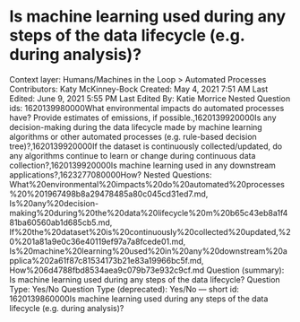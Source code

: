 # Is machine learning used during any steps of the data lifecycle (e.g. during analysis)?

Context layer: Humans/Machines in the Loop > Automated Processes
Contributors: Katy McKinney-Bock
Created: May 4, 2021 7:51 AM
Last Edited: June 9, 2021 5:55 PM
Last Edited By: Katie Morrice
Nested Question ids: 1620139980000What environmental impacts do automated processes have? Provide estimates of emissions, if possible.,1620139920000Is any decision-making during the data lifecycle made by machine learning algorithms or other automated processes (e.g. rule-based decision tree)?,1620139920000If the dataset is continuously collected/updated, do any algorithms continue to learn or change during continuous data collection?,1620139920000Is machine learning used in any downstream applications?,1623277080000How?
Nested Questions: What%20environmental%20impacts%20do%20automated%20processes%20%201967498b8a29478485a80c045cd31ed7.md, Is%20any%20decision-making%20during%20the%20data%20lifecycle%20m%20b65c43eb8a1f481ba60560ab1d685cb5.md, If%20the%20dataset%20is%20continuously%20collected%20updated,%20%201a81a9e0c36e40119ef97a7a8fcede01.md, Is%20machine%20learning%20used%20in%20any%20downstream%20applica%202a61f87c81534173b21e83a19966bc5f.md, How%206d4788fbd8534aea9c079b73e932c9cf.md
Question (summary): Is machine learning used during any steps of the data lifecycle?
Question Type: Yes/No
Question Type (deprecated): Yes/No — short
id: 1620139860000Is machine learning used during any steps of the data lifecycle (e.g. during analysis)?